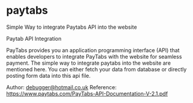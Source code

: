 # paytabs
Simple Way to integrate Paytabs API into the website

Paytab API Integration 

PayTabs provides you an application programming interface (API) that enables developers to integrate PayTabs with the website for seamless payment. The simple way to integrate paytabs into the website are mentioned here. You can either fetch your data from database or directly posting form data into this api file. 


Author: debugger@hotmail.co.uk
Reference: https://www.paytabs.com/PayTabs-API-Documentation-V-2.1.pdf



